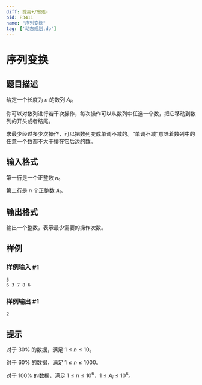 ```yaml
---
diff: 提高+/省选-
pid: P3411
name: "序列变换"
tag: ['动态规划,dp']
---
```

# 序列变换
## 题目描述

给定一个长度为 $n$ 的数列 $A_i$。

你可以对数列进行若干次操作，每次操作可以从数列中任选一个数，把它移动到数列的开头或者结尾。

求最少经过多少次操作，可以把数列变成单调不减的。“单调不减”意味着数列中的任意一个数都不大于排在它后边的数。

## 输入格式

第一行是一个正整数 $n$。

第二行是 $n$ 个正整数 $A_i$。

## 输出格式

输出一个整数，表示最少需要的操作次数。

## 样例

### 样例输入 #1
```
5
6 3 7 8 6

```
### 样例输出 #1
```
2

```
## 提示

对于 $30 \%$ 的数据，满足 $1 \le n \le 10$。

对于 $60 \%$ 的数据，满足 $1 \le n \le 1000$。

对于 $100 \%$ 的数据，满足 $1 \le n \le {10}^6$，$1 \le A_i \le {10}^6$。

